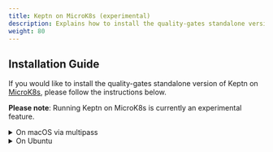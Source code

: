 ```yaml
---
title: Keptn on MicroK8s (experimental)
description: Explains how to install the quality-gates standalone version of Keptn on Microk8s. 
weight: 80
---
```


## Installation Guide

If you would like to install the quality-gates standalone version of Keptn on [MicroK8s](https://microk8s.io/), please follow the instructions below.

**Please note**: Running Keptn on MicroK8s is currently an experimental feature.

<details><summary>On macOS via multipass</summary>
<p>
If you are using macOS, you will need to run MicroK8s using [multipass](https://multipass.run/). You can install multipass using either the [multipass installer](https://github.com/canonical/multipass/releases/download/v1.0.0/multipass-1.0.0%2Bmac-Darwin.pkg), or by using brew:

  ```console
  brew cask install multipass
  ```

After you have installed multipass, you can install Keptn using the following commands:

  ```console
  multipass launch --name microk8s-vm --mem 8G --disk 40G --cpus 2
  multipass exec microk8s-vm -- sudo snap install microk8s --classic
  multipass exec microk8s-vm -- sudo iptables -P FORWARD ACCEPT
  multipass exec microk8s-vm -- sudo microk8s.enable dns
  multipass exec microk8s-vm -- sudo microk8s.enable dns ingress
  multipass exec microk8s-vm -- sudo microk8s.enable storage
  multipass exec microk8s-vm -- sudo /snap/bin/microk8s.config > kubeconfig

  export KUBECONFIG=./kubeconfig
  kubectl apply -f https://raw.githubusercontent.com/google/metallb/v0.8.3/manifests/metallb.yaml
  multipass exec microk8s-vm -- sudo ifconfig

  keptn install --platform=kubernetes --keptn-installer-image=keptn/installer:0.6.2 --use-case=quality-gates --gateway=NodePort
  ```

Afterwards, you are ready to use Keptn for the use case of [Keptn Quality Gates](../../usecases/quality-gates/).
</p>
</details>

<details><summary>On Ubuntu</summary>
<p>
If you are using Ubuntu, you can install Keptn using the following commands:

  ```console
  sudo snap install microk8s --classic
  sudo iptables -P FORWARD ACCEPT
  sudo microk8s.enable dns
  sudo microk8s.enable dns ingress
  sudo microk8s.enable storage
  sudo /snap/bin/microk8s.config > kubeconfig
  export KUBECONFIG=./kubeconfig
  kubectl apply -f https://raw.githubusercontent.com/google/metallb/v0.8.3/manifests/metallb.yaml

  keptn install --platform=kubernetes --use-case=quality-gates --gateway=NodePort
  ```

Afterwards, you are ready to use Keptn for the use case of [Keptn Quality Gates](../../usecases/quality-gates/).
</p>
</details>
